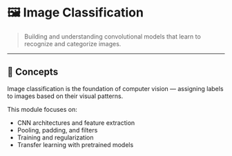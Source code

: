 # 🖼️ Image Classification

> Building and understanding convolutional models that learn to recognize and categorize images.

---

## 🧩 Concepts

Image classification is the foundation of computer vision — assigning labels to images based on their visual patterns.  

This module focuses on:

- CNN architectures and feature extraction
- Pooling, padding, and filters
- Training and regularization
- Transfer learning with pretrained models
